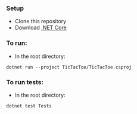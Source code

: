 ### Setup
+ Clone this repository
+ Download [.NET Core](https://www.microsoft.com/net/download/macos)

### To run:
+ In the root directory:
```
dotnet run --project TicTacToe/TicTacToe.csproj
```

### To run tests:
+ In the root directory:
```
dotnet test Tests
```